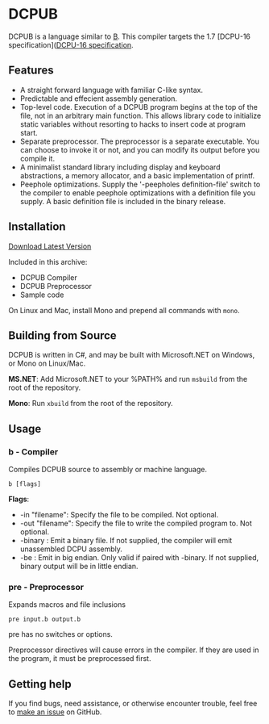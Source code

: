 # DCPUB

DCPUB is a language similar to [B](http://en.wikipedia.org/wiki/B_%28programming_language%29). This compiler targets the
1.7 [DCPU-16 specification]([DCPU-16 specification](http://pastebin.com/raw.php?i=Q4JvQvnM).

## Features

* A straight forward language with familiar C-like syntax.
* Predictable and effecient assembly generation.
* Top-level code. Execution of a DCPUB program begins at the top of the file, not in an arbitrary main function. This allows
  library code to initialize static variables without resorting to hacks to insert code at program start.
* Separate preprocessor. The preprocessor is a separate executable. You can choose to invoke it or not, and you can modify
  its output before you compile it.
* A minimalist standard library including display and keyboard abstractions, a memory allocator, and a basic implementation
  of printf.
* Peephole optimizations. Supply the '-peepholes definition-file' switch to the compiler to enable peephole optimizations
  with a definition file you supply. A basic definition file is included in the binary release.

## Installation

[Download Latest Version](https://github.com/Blecki/DCPUB/blob/master/DCPUB%20release.zip?raw=true)

Included in this archive:

* DCPUB Compiler
* DCPUB Preprocessor
* Sample code

On Linux and Mac, install Mono and prepend all commands with `mono`.

## Building from Source

DCPUB is written in C#, and may be built with Microsoft.NET on Windows, or Mono on Linux/Mac.

**MS.NET**: Add Microsoft.NET to your %PATH% and run `msbuild` from the root of the repository.

**Mono**: Run `xbuild` from the root of the repository.

## Usage

### b - Compiler

Compiles DCPUB source to assembly or machine language.

    b [flags]

**Flags**:

* -in "filename": Specify the file to be compiled. Not optional.
* -out "filename": Specify the file to write the compiled program to. Not optional.
* -binary : Emit a binary file. If not supplied, the compiler will emit unassembled DCPU assembly.
* -be : Emit in big endian. Only valid if paired with -binary. If not supplied, binary output will be in little endian.

### pre - Preprocessor

Expands macros and file inclusions

    pre input.b output.b

pre has no switches or options.

Preprocessor directives will cause errors in the compiler. If they are used in the program, it must be preprocessed first.

## Getting help

If you find bugs, need assistance, or otherwise encounter trouble, feel free to [make an issue](https://github.com/Blecki/DCPUB/issues) on GitHub.
